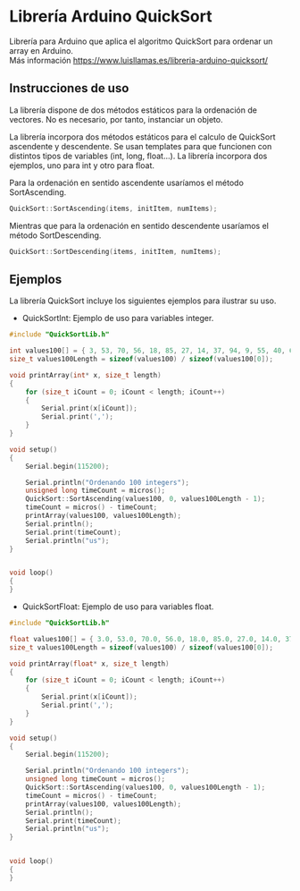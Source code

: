 # Librería Arduino QuickSort
Librería para Arduino que aplica el algoritmo QuickSort para ordenar un array en Arduino. <br />
Más información https://www.luisllamas.es/libreria-arduino-quicksort/

## Instrucciones de uso
La librería dispone de dos métodos estáticos para la ordenación de vectores. No es necesario, por tanto, instanciar un objeto.

La librería incorpora dos métodos estáticos para el calculo de QuickSort ascendente y descendente. Se usan templates para que funcionen con distintos tipos de variables (int, long, float…). La librería incorpora dos ejemplos, uno para int y otro para float.

Para la ordenación en sentido ascendente usaríamos el método SortAscending.

```c++
QuickSort::SortAscending(items, initItem, numItems);
```

Mientras que para la ordenación en sentido descendente usaríamos el método SortDescending.
```c++
QuickSort::SortDescending(items, initItem, numItems);
```

## Ejemplos
La librería QuickSort incluye los siguientes ejemplos para ilustrar su uso.
* QuickSortInt: Ejemplo de uso para variables integer.
```c++
#include "QuickSortLib.h"

int values100[] = { 3, 53, 70, 56, 18, 85, 27, 14, 37, 94, 9, 55, 40, 60, 52, 61, 15, 65, 13, 8, 57, 97, 69, 4, 35, 82, 22, 73, 59, 68, 78, 24, 21, 36, 71, 80, 74, 39, 17, 12, 29, 76, 49, 51, 30, 90, 88, 2, 84, 50, 62, 28, 77, 43, 5, 16, 58, 26, 32, 34, 1, 75, 66, 95, 38, 89, 67, 87, 100, 54, 92, 81, 25, 83, 46, 33, 23, 45, 96, 99, 79, 48, 11, 31, 7, 6, 19, 91, 93, 44, 47, 98, 86, 41, 63, 20, 72, 10, 42, 64 };
size_t values100Length = sizeof(values100) / sizeof(values100[0]);

void printArray(int* x, size_t length)
{
	for (size_t iCount = 0; iCount < length; iCount++)
	{
		Serial.print(x[iCount]);
		Serial.print(',');
	}
}

void setup()
{
	Serial.begin(115200);

	Serial.println("Ordenando 100 integers");
	unsigned long timeCount = micros();
	QuickSort::SortAscending(values100, 0, values100Length - 1);
	timeCount = micros() - timeCount;
	printArray(values100, values100Length);
	Serial.println();
	Serial.print(timeCount);
	Serial.println("us");
}


void loop()
{
}
```

* QuickSortFloat: Ejemplo de uso para variables float.
```c++
#include "QuickSortLib.h"

float values100[] = { 3.0, 53.0, 70.0, 56.0, 18.0, 85.0, 27.0, 14.0, 37.0, 94.0, 9.0, 55.0, 40.0, 60.0, 52.0, 61.0, 15.0, 65.0, 13.0, 8.0, 57.0, 97.0, 69.0, 4.0, 35.0, 82.0, 22.0, 73.0, 59.0, 68.0, 78.0, 24.0, 21.0, 36.0, 71.0, 80.0, 74.0, 39.0, 17.0, 12.0, 29.0, 76.0, 49.0, 51.0, 30.0, 90.0, 88.0, 2.0, 84.0, 50.0, 62.0, 28.0, 77.0, 43.0, 5.0, 16.0, 58.0, 26.0, 32.0, 34.0, 1.0, 75.0, 66.0, 95.0, 38.0, 89.0, 67.0, 87.0, 100.0, 54.0, 92.0, 81.0, 25.0, 83.0, 46.0, 33.0, 23.0, 45.0, 96.0, 99.0, 79.0, 48.0, 11.0, 31.0, 7.0, 6.0, 19.0, 91.0, 93.0, 44.0, 47.0, 98.0, 86.0, 41.0, 63.0, 20.0, 72.0, 10.0, 42.0, 64.0 };
size_t values100Length = sizeof(values100) / sizeof(values100[0]);

void printArray(float* x, size_t length)
{
	for (size_t iCount = 0; iCount < length; iCount++)
	{
		Serial.print(x[iCount]);
		Serial.print(',');
	}
}

void setup()
{
	Serial.begin(115200);

	Serial.println("Ordenando 100 integers");
	unsigned long timeCount = micros();
	QuickSort::SortAscending(values100, 0, values100Length - 1);
	timeCount = micros() - timeCount;
	printArray(values100, values100Length);
	Serial.println();
	Serial.print(timeCount);
	Serial.println("us");
}


void loop()
{
}
```
